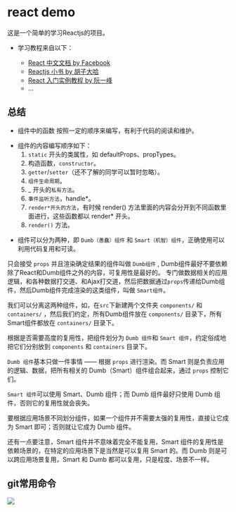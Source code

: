 # react demo

 这是一个简单的学习Reactjs的项目。

* 学习教程来自以下：

  - [React 中文文档 by Facebook](https://doc.react-china.org/)
  - [Reactjs 小书 by 胡子大哈](http://huziketang.com/books/react/)
  - [React 入门实例教程 by 阮一峰](http://www.ruanyifeng.com/blog/2015/03/react.html)
  - ...

## 总结

* 组件中的函数 按照一定的顺序来编写，有利于代码的阅读和维护。

- 组件的内容编写顺序如下：
  1. `static` 开头的类属性，如 defaultProps、propTypes。
  2. 构造函数，`constructor`。
  3. `getter`/`setter`（还不了解的同学可以暂时忽略）。
  4. `组件生命周期`。
  5. _ 开头的`私有方法`。
  6. `事件监听方法`，handle*。
  7. `render*开头的方法`，有时候 render() 方法里面的内容会分开到不同函数里面进行，这些函数都以 render* 开头。
  8. `render()` 方法。

* 组件可以分为两种，即 `Dumb（愚蠢）组件` 和 `Smart（机智）组件`，正确使用可以利用代码复用和可读。

只会接受 `props` 并且渲染确定结果的组件叫做 `Dumb组件` , Dumb组件最好不要依赖除了React和Dumb组件之外的内容，可复用性是最好的。
专门做数据相关的应用逻辑，和各种数据打交道、和Ajax打交道，然后把数据通过`props`传递给Dumb组件，然后Dumb组件完成渲染的这类组件，叫做 `Smart组件`。

我们可以分离这两种组件，如，在`src`下新建两个文件夹 `components/` 和 `containers/` ，然后我们约定，所有Dumb组件放在 `components/` 目录下，所有Smart组件都放在 `containers/` 目录下。

根据是否需要高度的复用性，把组件划分为 `Dumb 组件`和 `Smart 组件`，约定俗成地把它们分别放到 `components` 和 `containers` 目录下。

`Dumb 组件`基本只做一件事情 —— 根据 `props` 进行渲染。而 Smart 则是负责应用的逻辑、数据，把所有相关的 Dumb（Smart）组件组合起来，通过 `props` 控制它们。

`Smart 组件`可以使用 Smart、Dumb 组件；而 Dumb 组件最好只使用 Dumb 组件，否则它的复用性就会丧失。

要根据应用场景不同划分组件，如果一个组件并不需要太强的复用性，直接让它成为 Smart 即可；否则就让它成为 Dumb 组件。

还有一点要注意，Smart 组件并不意味着完全不能复用，Smart 组件的复用性是依赖场景的，在特定的应用场景下是当然是可以复用 Smart 的。而 Dumb 则是可以跨应用场景复用，Smart 和 Dumb 都可以复用，只是程度、场景不一样。 

## git常用命令

![](https://www.git-tower.com/blog/content/posts/54-git-cheat-sheet/git-cheat-sheet-large01.png)